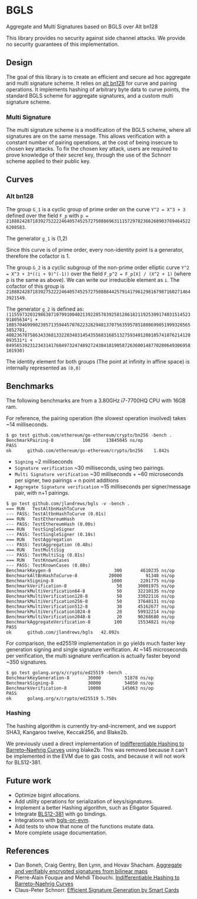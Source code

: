 # BGLS
Aggregate and Multi Signatures based on BGLS over Alt bn128

This library provides no security against side channel attacks. We provide no security guarantees of this implementation.

## Design
The goal of this library is to create an efficient and secure ad hoc aggregate and multi signature scheme. It relies on [alt bn128](https://github.com/ethereum/go-ethereum/tree/master/crypto/bn256) for curve and pairing operations. It implements hashing of arbitrary byte data to curve points, the standard BGLS scheme for aggregate signatures, and a custom multi signature scheme.

### Multi Signature
The multi signature scheme is a modification of the BGLS scheme, where all signatures are on the same message. This allows verification with a constant number of pairing operations, at the cost of being insecure to chosen key attacks. To fix the chosen key attack, users are required to prove knowledge of their secret key, through the use of the Schnorr scheme applied to their public key.

## Curves
### Alt bn128

The group `G_1` is a cyclic group of prime order on the curve `Y^2 = X^3 + 3` defined over the field `F_p` with `p = 21888242871839275222246405745257275088696311157297823662689037894645226208583`.

The generator `g_1` is (1,2)

Since this curve is of prime order, every non-identity point is a generator, therefore the cofactor is 1.

The group `G_2` is a cyclic subgroup of the non-prime order elliptic curve `Y^2 = X^3 + 3*((i + 9)^(-1))` over the field `F_p^2 = F_p[X] / (X^2 + 1)` (where p is the same as above). We can write our irreducible element as `i`. The cofactor of this group is `21888242871839275222246405745257275088844257914179612981679871602714643921549`.

The generator `g_2` is defined as: `(11559732032986387107991004021392285783925812861821192530917403151452391805634*i + 10857046999023057135944570762232829481370756359578518086990519993285655852781, 4082367875863433681332203403145435568316851327593401208105741076214120093531*i + 8495653923123431417604973247489272438418190587263600148770280649306958101930)`

The identity element for both groups (The point at infinity in affine space) is internally represented as `(0,0)`

## Benchmarks
The following benchmarks are from a 3.80GHz i7-7700HQ CPU with 16GB ram.

For reference, the pairing operation (the slowest operation involved) takes ~14 milliseconds.
```
$ go test github.com/ethereum/go-ethereum/crypto/bn256 -bench .
BenchmarkPairing-8   	     100	  13845045 ns/op
PASS
ok  	github.com/ethereum/go-ethereum/crypto/bn256	1.842s
```
- `Signing` ~2 milliseconds
- `Signature verification` ~30 milliseconds, using two pairings.
- `Multi Signature verification` ~30 milliseconds + ~60 microseconds per signer, two pairings + n point additions
- `Aggregate Signature verification` ~15 milliseconds per signer/message pair, with n+1 pairings.

```
$ go test github.com/jlandrews/bgls -v -bench .
=== RUN   TestAltbnHashToCurve
--- PASS: TestAltbnHashToCurve (0.01s)
=== RUN   TestEthereumHash
--- PASS: TestEthereumHash (0.00s)
=== RUN   TestSingleSigner
--- PASS: TestSingleSigner (0.10s)
=== RUN   TestAggregation
--- PASS: TestAggregation (0.48s)
=== RUN   TestMultiSig
--- PASS: TestMultiSig (0.81s)
=== RUN   TestKnownCases
--- PASS: TestKnownCases (0.08s)
BenchmarkKeygen-8                  	     300	   4610235 ns/op
BenchmarkAltBnHashToCurve-8        	   20000	     91348 ns/op
BenchmarkSigning-8                 	    1000	   2201775 ns/op
BenchmarkVerification-8            	      50	  30001975 ns/op
BenchmarkMultiVerification64-8     	      50	  32210135 ns/op
BenchmarkMultiVerification128-8    	      50	  33022116 ns/op
BenchmarkMultiVerification256-8    	      50	  37648131 ns/op
BenchmarkMultiVerification512-8    	      30	  45162677 ns/op
BenchmarkMultiVerification1024-8   	      20	  59932214 ns/op
BenchmarkMultiVerification2048-8   	      20	  90268680 ns/op
BenchmarkAggregateVerification-8   	     100	  15534821 ns/op
PASS
ok  	github.com/jlandrews/bgls	42.092s

```
For comparison, the ed25519 implementation in go yields much faster key generation signing and single signature verification. At ~145 microseconds per verification, the multi signature verification is actually faster beyond ~350 signatures.
```
$ go test golang.org/x/crypto/ed25519 -bench .
BenchmarkKeyGeneration-8   	   30000	     51878 ns/op
BenchmarkSigning-8         	   30000	     54050 ns/op
BenchmarkVerification-8    	   10000	    145063 ns/op
PASS
ok  	golang.org/x/crypto/ed25519	5.750s
```

### Hashing
The hashing algorithm is currently try-and-increment, and we support SHA3, Kangaroo twelve, Keccak256, and Blake2b.

We previously used a direct implementation of [Indifferentiable Hashing to Barreto–Naehrig Curves](http://www.di.ens.fr/~fouque/pub/latincrypt12.pdf) using blake2b. This was removed because it can't be implemented in the EVM due to gas costs, and because it will not work for BLS12-381.

## Future work
- Optimize bigint allocations.
- Add utility operations for serialization of keys/signatures.
- Implement a better Hashing algorithm, such as Elligator Squared.
- Integrate [BLS12-381](https://github.com/ebfull/pairing/tree/master/src/bls12_381) with go bindings.
- Integrations with [bgls-on-evm](https://github.com/jlandrews/bgls-on-evm).
- Add tests to show that none of the functions mutate data.
- More complete usage documentation.

## References
- Dan Boneh, Craig Gentry, Ben Lynn, and Hovav Shacham. [Aggregate and verifiably encrypted signatures from bilinear maps](https://www.iacr.org/archive/eurocrypt2003/26560416/26560416.pdf)
- Pierre-Alain Fouque and Mehdi Tibouchi. [Indifferentiable Hashing to
Barreto–Naehrig Curves](http://www.di.ens.fr/~fouque/pub/latincrypt12.pdf)
- Claus-Peter Schnorr. [Efficient Signature Generation by Smart Cards](https://pdfs.semanticscholar.org/3dfb/4764c0eaa69a12b78f3ec8736aae7e81de78.pdf)
